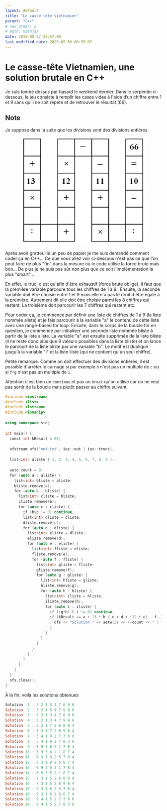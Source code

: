 ```yaml
---
layout: default
title: "Le casse-tête Vietnamien"
parent: "C++"
# nav_order: 2
# math: mathjax
date: 2015-05-27 23:57:09
last_modified_date: 2020-05-03 00:55:07
---
```


# Le casse-tête Vietnamien, une solution brutale en C++

Je suis tombé dessus par hasard le weekend dernier. Dans le serpentin ci-dessous, le jeu consiste à remplir les cases vides à l'aide d’un chiffre entre 1 et 9 sans qu’il ne soit répété et de retrouver le résultat (66).

## Note
Je suppose dans la suite que les divisions sont des divisions entières.

<div align="center">
<img src="./assets/serpent.webp" alt="" loading="lazy"/>
</div>


Après avoir grattouillé un peu de papier je me suis demandé comment coder ça en C++... Ce que vous allez voir ci-dessous n'est pas ce que l'on peut faire de plus "fin" dans la mesure où le code utilise la force brute mais bon... De plus je ne suis pas sûr non plus que ce soit l'implémentation la plus "smart"...

En effet, le truc, c'est qu'afin d'être exhaustif (force brute oblige), il faut que la première variable parcoure tous les chiffres de 1 à 9.  Ensuite, la seconde variable doit être choisie entre 1 et 9 mais elle n'a pas le droit d'être égale à la première. Autrement dit elle doit être choisie parmi les 8 chiffres qui restent. La troisième doit parcourir les 7 chiffres qui restent etc.

Pour coder ça, je commence par définir une liste de chiffres de 1 à 9 (la liste nommée aliste) et je fais parcourir à la variable "a" le contenu de cette liste avec une range-based for loop. Ensuite, dans le corps de la boucle for en question, je commence par initialiser une seconde liste nommée bliste à partir de la liste aliste. La variable "a" est ensuite supprimée de la liste bliste (il ne reste donc plus que 8 valeurs possibles dans la liste bliste) et on lance le parcourt de la liste bliste par une variable "b". Le motif est dupliqué jusqu'à la variable "i" et la liste iliste (qui ne contient qu'un seul chiffre).

Petite remarque. Comme on doit effectuer des divisions entières, il est possible d'arrêter le carnage si par exemple ``b`` n'est pas un multiple de ``c`` ou si ``f*g`` n'est pas un multiple de ``i``. 

Attention c'est bien un ``continue`` et pas un ``break`` qu'on utilise car on ne veut pas sortir de la boucle mais plutôt passer au chiffre suivant.

```cpp
#include <iostream>
#include <list>
#include <fstream>
#include <iomanip>

using namespace std;

int main() {
  const int kResult = 66;

  ofstream ofs("out.txt", ios::out | ios::trunc);                               // output file stream

  list<int> aliste { 1, 2, 3, 4, 5, 6, 7, 8, 9 };

  auto count = 0;
  for (auto a : aliste) {
    list<int> bliste = aliste;
    bliste.remove(a);
    for (auto b : bliste) {
      list<int> cliste = bliste;
      cliste.remove(b);
      for (auto c : cliste) {
        if (b%c != 0) continue;                                                 // si b n'est pas un multiple de c alors on passe au c suivant
        list<int> dliste = cliste;
        dliste.remove(c);
        for (auto d : dliste) {
          list<int> eliste = dliste;
          eliste.remove(d);
          for (auto e : eliste) {
            list<int> fliste = eliste;
            fliste.remove(e);
            for (auto f : fliste) {
              list<int> gliste = fliste;
              gliste.remove(f);
              for (auto g : gliste) {
                list<int> hliste = gliste;
                hliste.remove(g);
                for (auto h : hliste) {
                  list<int> iliste = hliste;
                  iliste.remove(h);
                  for (auto i : iliste) {
                    if ((g*h) % i != 0) continue;                               // si fg n'est pas un multiple de i alors on passe au i suivant
                    if (kResult == a + 13 * b / c + d + (12 * e) - f -11 + (g * h) / i - 10) {
                      ofs << "Solution " << setw(2) << ++count << " : " << a << " " << b << " " << c << " " << d << " " << e << " " << f << " " << g << " " << h << " " << i << endl;
                    }
                  }
                }
              }
            }
          }
        }
      }
    }
  }
  ofs.close();
}
```

À la fin, voilà les solutions obtenues

```powershell
Solution  1 : 3 2 1 5 4 7 8 9 6
Solution  2 : 3 2 1 5 4 7 9 8 6
Solution  3 : 5 2 1 3 4 7 8 9 6
Solution  4 : 5 2 1 3 4 7 9 8 6
Solution  5 : 5 3 1 7 2 6 8 9 4
Solution  6 : 5 3 1 7 2 6 9 8 4
Solution  7 : 5 4 1 9 2 7 3 8 6
Solution  8 : 5 4 1 9 2 7 8 3 6
Solution  9 : 5 9 3 6 2 1 7 8 4
Solution 10 : 5 9 3 6 2 1 8 7 4
Solution 11 : 6 3 1 9 2 5 7 8 4
Solution 12 : 6 3 1 9 2 5 8 7 4
Solution 13 : 6 9 3 5 2 1 7 8 4
Solution 14 : 6 9 3 5 2 1 8 7 4
Solution 15 : 7 3 1 5 2 6 8 9 4
Solution 16 : 7 3 1 5 2 6 9 8 4
Solution 17 : 9 3 1 6 2 5 7 8 4
Solution 18 : 9 3 1 6 2 5 8 7 4
Solution 19 : 9 4 1 5 2 7 3 8 6
Solution 20 : 9 4 1 5 2 7 8 3 6
```
